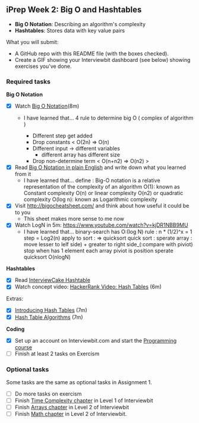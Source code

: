 ## iPrep Week 2: Big O and Hashtables

* **Big O Notation**: Describing an algorithm's complexity
* **Hashtables**: Stores data with key value pairs

What you will submit:
- A GitHub repo with this README file (with the boxes checked).
- Create a GIF showing your Interviewbit dashboard (see below) showing exercises you've done.

### Required tasks

**Big O Notation**

- [x] Watch [Big O Notation](https://www.youtube.com/watch?v=v4cd1O4zkGw)(8m)
  - I have learned that...
    4 rule to determine big O ( complex of algorithm )

    * Different step get added
    * Drop constants
      < O(2n) => O(n)
    * Different input -> different variables
      - different array has different size
    * Drop non-determine term < O(n+n2) => O(n2) >
- [x] Read [Big O Notation in plain English](http://stackoverflow.com/questions/487258/what-is-a-plain-english-explanation-of-big-o-notation) and write down what you learned from it
  - I have learned that...
    define : Big-O notation is a relative representation of the complexity of an algorithm
        O(1): known as Constant complexity
        O(n) or linear complexity
        O(n2) or quadratic complexity
        O(log n): known as Logarithmic complexity
- [x] Visit http://bigocheatsheet.com/ and think about how useful it could be to you
  - This sheet makes more sense to me now 
- [x] Watch LogN in 5m: https://www.youtube.com/watch?v=kjDR1NBB9MU
  - I have learned that...
    binary-search has O:(log N)
        rule : n * (1/2)^x  = 1 
        step = Log2(n)
    apply to sort : => quicksort 
    quick sort :
    sperate array : move lesser to lelf side) + greater to right side_(:compare with piviot)
    stop when has 1 element each array 
    piviot is position sperate
    quicksort O(nlogN)

  
**Hashtables**

- [x] Read [InterviewCake Hashtable](https://www.interviewcake.com/concept/java/hash-map?)
- [x] Watch concept video: [HackerRank Video: Hash Tables](https://www.youtube.com/watch?v=shs0KM3wKv8) (6m)

Extras: 
- [x] [Introducing Hash Tables](https://www.youtube.com/watch?v=MfhjkfocRR0) (7m)
- [x] [Hash Table Algorithms](https://www.youtube.com/watch?v=Ke_tII6Y0GE) (7m)

**Coding**

- [x] Set up an account on Interviewbit.com and start the [Programming course](https://www.interviewbit.com/courses/programming/)
- [ ] Finish at least 2 tasks on Exercism

### Optional tasks

Some tasks are the same as optional tasks in Assignment 1.

- [ ] Do more tasks on exercism
- [ ] Finish [Time Complexity chapter](https://www.interviewbit.com/courses/programming/topics/time-complexity) in Level 1 of Interviewbit
- [ ] Finish [Arrays chapter]((https://www.interviewbit.com/courses/programming/topics/arrays/)) in Level 2 of Interviewbit
- [ ] Finish [Math chapter](https://www.interviewbit.com/courses/programming/topics/math/) in Level 2 of Interviewbit.
